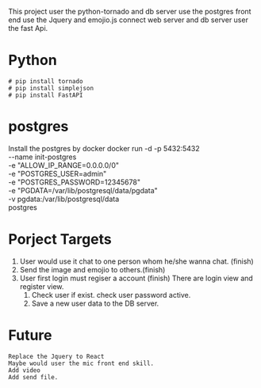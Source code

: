 
This project user the python-tornado and db server use the postgres
    front end use the Jquery and emojio.js
    connect web server and db server user the fast Api.
# Python
    # pip install tornado
    # pip install simplejson
    # pip install FastAPI

# postgres 
  Install the postgres by docker
    docker run -d -p 5432:5432 \
        --name init-postgres \
        -e "ALLOW_IP_RANGE=0.0.0.0/0" \
        -e "POSTGRES_USER=admin" \
        -e "POSTGRES_PASSWORD=12345678" \
        -e "PGDATA=/var/lib/postgresql/data/pgdata" \
        -v pgdata:/var/lib/postgresql/data \
        postgres
# Porject Targets
 1. User would use it chat to one person whom he/she wanna chat. (finish)
 2. Send the image and emojio to others.(finish)
 3. User first login must regiser a account (finish)
    There are login view and register view.
    1. Check user if exist. check user password active.
    2. Save a new user data to the DB server.

# Future
    Replace the Jquery to React
    Maybe would user the mic front end skill.
    Add video
    Add send file.

